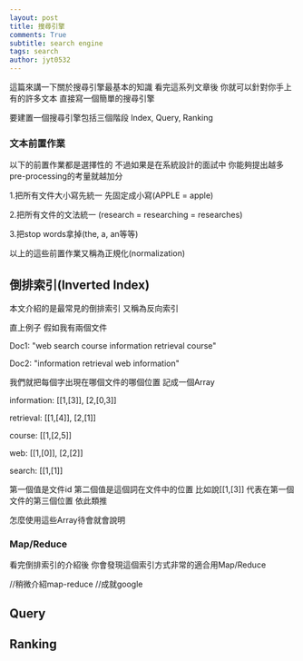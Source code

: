 ```yaml
---
layout: post
title: 搜尋引擎
comments: True 
subtitle: search engine
tags: search
author: jyt0532
---
```


這篇來講一下關於搜尋引擎最基本的知識 看完這系列文章後 你就可以針對你手上有的許多文本
直接寫一個簡單的搜尋引擎 

要建置一個搜尋引擎包括三個階段 Index, Query, Ranking

### 文本前置作業

以下的前置作業都是選擇性的 不過如果是在系統設計的面試中 你能夠提出越多pre-processing的考量就越加分 

1.把所有文件大小寫先統一 先固定成小寫(APPLE = apple)

2.把所有文件的文法統一 (research = researching = researches)

3.把stop words拿掉(the, a, an等等)

以上的這些前置作業又稱為正規化(normalization)

## 倒排索引(Inverted Index)

本文介紹的是最常見的倒排索引 又稱為反向索引

直上例子 假如我有兩個文件

Doc1: "web search course information retrieval course"

Doc2: "information retrieval web information"

我們就把每個字出現在哪個文件的哪個位置 記成一個Array

information: [[1,[3]], [2,[0,3]] 

retrieval: [[1,[4]], [2,[1]]

course: [[1,[2,5]]

web: [[1,[0]], [2,[2]]

search: [[1,[1]]

第一個值是文件id 第二個值是這個詞在文件中的位置 比如說[[1,[3]] 代表在第一個文件的第三個位置 依此類推

怎麼使用這些Array待會就會說明

### Map/Reduce

看完倒排索引的介紹後 你會發現這個索引方式非常的適合用Map/Reduce

//稍微介紹map-reduce
//成就google

## Query

## Ranking
